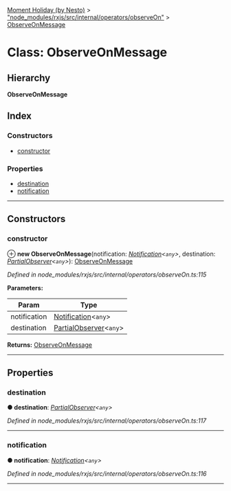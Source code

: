 [Moment Holiday (by Nesto)](../README.md) > ["node_modules/rxjs/src/internal/operators/observeOn"](../modules/_node_modules_rxjs_src_internal_operators_observeon_.md) > [ObserveOnMessage](../classes/_node_modules_rxjs_src_internal_operators_observeon_.observeonmessage.md)

# Class: ObserveOnMessage

## Hierarchy

**ObserveOnMessage**

## Index

### Constructors

* [constructor](_node_modules_rxjs_src_internal_operators_observeon_.observeonmessage.md#constructor)

### Properties

* [destination](_node_modules_rxjs_src_internal_operators_observeon_.observeonmessage.md#destination)
* [notification](_node_modules_rxjs_src_internal_operators_observeon_.observeonmessage.md#notification)

---

## Constructors

<a id="constructor"></a>

###  constructor

⊕ **new ObserveOnMessage**(notification: *[Notification](_node_modules_rxjs_src_internal_notification_.notification.md)<`any`>*, destination: *[PartialObserver](../modules/_node_modules_rxjs_src_internal_types_.md#partialobserver)<`any`>*): [ObserveOnMessage](_node_modules_rxjs_src_internal_operators_observeon_.observeonmessage.md)

*Defined in node_modules/rxjs/src/internal/operators/observeOn.ts:115*

**Parameters:**

| Param | Type |
| ------ | ------ |
| notification | [Notification](_node_modules_rxjs_src_internal_notification_.notification.md)<`any`> |
| destination | [PartialObserver](../modules/_node_modules_rxjs_src_internal_types_.md#partialobserver)<`any`> |

**Returns:** [ObserveOnMessage](_node_modules_rxjs_src_internal_operators_observeon_.observeonmessage.md)

___

## Properties

<a id="destination"></a>

###  destination

**● destination**: *[PartialObserver](../modules/_node_modules_rxjs_src_internal_types_.md#partialobserver)<`any`>*

*Defined in node_modules/rxjs/src/internal/operators/observeOn.ts:117*

___
<a id="notification"></a>

###  notification

**● notification**: *[Notification](_node_modules_rxjs_src_internal_notification_.notification.md)<`any`>*

*Defined in node_modules/rxjs/src/internal/operators/observeOn.ts:116*

___

